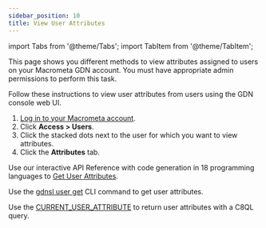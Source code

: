```yaml
---
sidebar_position: 10
title: View User Attributes
---
```


import Tabs from '@theme/Tabs';
import TabItem from '@theme/TabItem';

This page shows you different methods to view attributes assigned to users on your Macrometa GDN account. You must have appropriate admin permissions to perform this task.

<Tabs groupId="operating-systems">
<TabItem value="console" label="Web Console">

Follow these instructions to view user attributes from users using the GDN console web UI.

1. [Log in to your Macrometa account](https://auth-play.macrometa.io/).
2. Click **Access > Users**.
3. Click the stacked dots next to the user for which you want to view attributes.
4. Click the **Attributes** tab.

</TabItem>
<TabItem value="api" label="REST API">

Use our interactive API Reference with code generation in 18 programming languages to [Get User Attributes](https://www.macrometa.com/docs/api#/operations/GetTheAttributesForUser).

</TabItem>
<TabItem value="cli" label="CLI">

Use the [gdnsl user get](../../cli/users-cli#gdnsl-user-get) CLI command to get user attributes.

</TabItem>
<TabItem value="c8ql" label="C8QL">

Use the [CURRENT_USER_ATTRIBUTE](../../queries/c8ql/functions/database.md#current_user_attribute) to return user attributes with a C8QL query.

</TabItem>
</Tabs>
